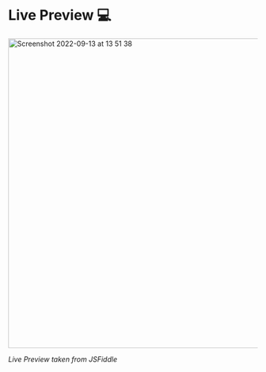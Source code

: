 <h1>Live Preview 💻</h1>


<img width="626" alt="Screenshot 2022-09-13 at 13 51 38" src="https://user-images.githubusercontent.com/51440734/189850072-cb763e0a-e5aa-4525-9831-a5764e32787f.png">


<i>Live Preview taken from JSFiddle</i>


